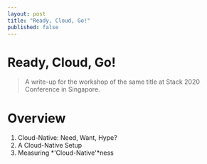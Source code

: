 ```yaml
---
layout: post
title: "Ready, Cloud, Go!"
published: false
---
```


# Ready, Cloud, Go!
> A write-up for the workshop of the same title at Stack 2020 Conference in Singapore.

# Overview

1. Cloud-Native: Need, Want, Hype?
2. A Cloud-Native Setup
3. Measuring *'Cloud-Native'*ness

